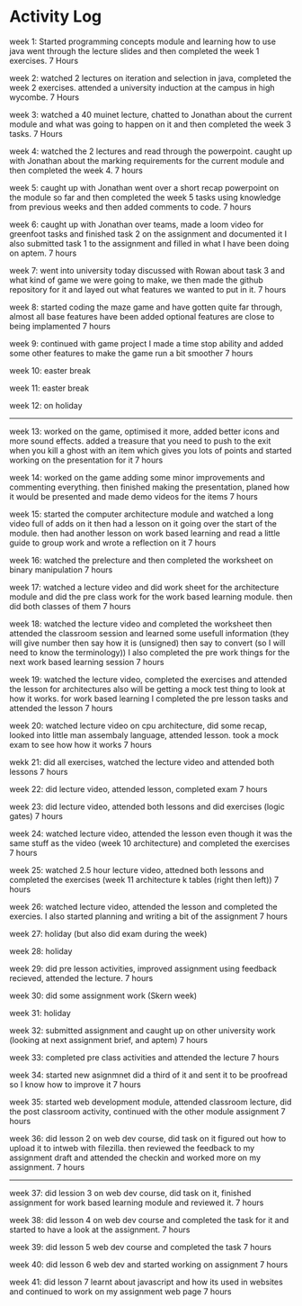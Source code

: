 # Activity Log

week 1: Started programming concepts module and learning how to use java went through the lecture slides and then completed the week 1 exercises.    7 Hours

week 2: watched 2 lectures on iteration and selection in java, completed the week 2 exercises. attended a university induction at the campus in high wycombe.     7 Hours

week 3: watched a 40 muinet lecture, chatted to Jonathan about the current module and what was going to happen on it and then completed the week 3 tasks.      7 Hours

week 4: watched the 2 lectures and read through the powerpoint. caught up with Jonathan about the marking requirements for the current module and then completed the week 4.     7 hours

week 5: caught up with Jonathan went over a short recap powerpoint on the module so far and then completed the week 5 tasks using knowledge from previous weeks and then added comments to code.     7 hours

week 6:  caught up with Jonathan over teams, made a loom video for greenfoot tasks and finished task 2 on the assignment and documented it I also submitted task 1 to the assignment and filled in what I have been doing on aptem.     7 hours

week 7:   went into university today discussed with Rowan about task 3 and what kind of game we were going to make, we then made the github repository for it and layed out what features we wanted to put in it.      7 hours

week 8:    started coding the maze game and have gotten quite far through, almost all base features have been added optional features are close to being implamented      7 hours

week 9:    continued with game project I made a time stop ability and added some other features to make the game run a bit smoother      7 hours

week 10:    easter break

week 11:    easter break

week 12:    on holiday

----------------------------------------

week 13:    worked on the game, optimised it more, added better icons and more sound effects. added a treasure that you need to push to the exit when you kill a ghost with an item which gives you lots of points and started working on the presentation for it           7 hours


week 14:    worked on the game adding some minor improvements and commenting everything. then finished making the presentation, planed how it would be presented and made demo videos for the items             7 hours


week 15:   started the computer architecture module and watched a long video full of adds on it then had a lesson on it going over the start of the module. then had another lesson on work based learning and read a little guide to group work and wrote a reflection on it           7 hours


week 16:    watched the prelecture and then completed the worksheet on binary manipulation          7 hours


week 17:    watched a lecture video and did work sheet for the architecture module and did the pre class work for the work based learning module. then did both classes of them                     7 hours



week 18:    watched the lecture video and completed the worksheet then attended the classroom session and learned some usefull information (they will give number then say how it is (unsigned) then say to convert (so I will need to know the terminology)) I also completed the pre work things for the next work based learning session     7 hours



week 19:    watched the lecture video, completed the exercises and attended the lesson for architectures also will be getting a mock test thing to look at how it works. for work based learning I completed the pre lesson tasks and attended the lesson           7 hours



week 20:    watched lecture video on cpu architecture, did some recap, looked into little man assembaly language, attended lesson. took a mock exam to see how how it works         7 hours



wekk 21: did all exercises, watched the lecture video and attended both lessons           7 hours



week 22: did lecture video, attended lesson, completed exam         7 hours



week 23: did lecture video, attended both lessons and did exercises (logic gates)         7 hours


week 24: watched lecture video, attended the lesson even though it was the same stuff as the video (week 10 architecture) and completed the exercises          7 hours



week 25: watched 2.5 hour lecture video, attedned both lessons and completed the exercises (week 11 architecture k tables (right then left))        7 hours



week 26: watched lecture video, attended the lesson and completed the exercies. I also started planning and writing a bit of the assignment     7 hours


week 27: holiday (but also did exam during the week)


week 28: holiday


week 29: did pre lesson activities, improved assignment using feedback recieved, attended the lecture.      7 hours


week 30: did some assignment work (Skern week)


week 31: holiday


week 32: submitted assignment and caught up on other university work (looking at next assignment brief, and aptem)         7 hours


week 33:  completed pre class activities and attended the lecture       7 hours


week 34:  started new asignmnet did a third of it and sent it to be proofread so I know how to improve it            7 hours


week 35:   started web development module, attended classroom lecture, did the post classroom activity, continued with the other module assignment         7 hours


week 36:   did lesson 2 on web dev course, did task on it figured out how to upload it to intweb with filezilla. then reviewed the feedback to my assignment draft and attended the checkin and worked more on my assignment.       7 hours



-------------------------------------------



week 37:    did lession 3 on web dev course, did task on it, finished assignment for work based learning module and reviewed it.        7 hours


week 38:    did lesson 4 on web dev course and completed the task for it and started to have a look at the assignment.          7 hours


week 39:    did lesson 5 web dev course and completed the task      7 hours


week 40:    did lesson 6 web dev and started working on assignment      7 hours


week 41:    did lesson 7 learnt about javascript and how its used in websites and continued to work on my assignment web page       7 hours
